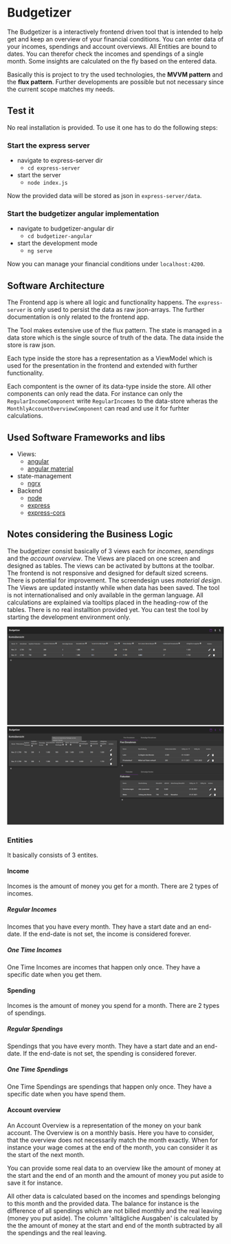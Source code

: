 # Budgetizer

The Budgetizer is a interactively frontend driven tool that is intended to help get and keep an overview of your financial conditions.
You can enter data of your incomes, spendings and account overviews. All Entities are bound to dates. You can therefor check the incomes and spendings of a single month. Some insights are calculated on the fly based on the entered data.

Basically this is project to try the used technologies, the **MVVM pattern** and the **flux pattern**.
Further developments are possible but not necessary since the current scope matches my needs.

## Test it

No real installation is provided.
To use it one has to do the following steps:

### Start the express server

* navigate to express-server dir 
	* `cd express-server`
* start the server
	* `node index.js`

Now the provided data will be stored as json in `express-server/data`.

### Start the budgetizer angular implementation

* navigate to budgetizer-angular dir 
	* `cd budgetizer-angular`
* start the development mode
	* `ng serve`

Now you can manage your financial conditions under `localhost:4200`.

## Software Architecture

The Frontend app is where all logic and functionality happens. The `express-server` is only used to persist the data as raw json-arrays. The further documentation is only related to the frontend app. 

The Tool makes extensive use of the flux pattern. The state is managed in a data store which is the single source of truth of the data. The data inside the store is raw json.

Each type inside the store has a representation as a ViewModel which is used for the presentation in the frontend and extended with further functionality.

Each compontent is the owner of its data-type inside the store. All other components can only read the data. For instance can only the `RegularIncomeComponent` write `RegularIncomes` to the data-store wheras the `MonthlyAccountOverviewComponent` can read and use it for furhter calculations.

## Used Software Frameworks and libs

* Views:
	* [angular](https://angular.io/docs)
	* [angular material](https://material.angular.io/)
* state-management
	* [ngrx](https://ngrx.io/)
* Backend
	* [node](https://nodejs.org/)
	* [express](https://expressjs.com/)
	* [express-cors](https://expressjs.com/en/resources/middleware/cors.html)

## Notes considering the Business Logic 

The budgetizer consist basically of 3 views each for *incomes*, *spendings* and the *account overview*. The Views are placed on one screen and designed as tables. The views can be activated by buttons at the toolbar. The frontend is not responsive and designed for default sized screens. There is potential for improvement.
The screendesign uses *material design*.
The Views are updated instantly while when data has been saved.
The tool is not internationalised and only available in the german language.
All calculations are explained via tooltips placed in the heading-row of the tables.
There is no real installtion provided yet. You can test the tool by starting the development environment only.

![screenshot overview](assets/screenshot_overview.png)
![screenshot all](assets/screenshot_all.png)


### Entities

It basically consists of 3 entites.

#### Income

Incomes is the amount of money you get for a month. 
There are 2 types of incomes.

##### Regular Incomes

Incomes that you have every month. They have a start date and an end-date. If the end-date is not set, the income is considered forever.

##### One Time Incomes

One Time Incomes are incomes that happen only once. They have a specific date when you get them.

#### Spending

Incomes is the amount of money you spend for a month. 
There are 2 types of spendings.

##### Regular Spendings

Spendings that you have every month. They have a start date and an end-date. If the end-date is not set, the spending is considered forever.

##### One Time Spendings

One Time Spendings are spendings that happen only once. They have a specific date when you have spend them.

#### Account overview

An Account Overview is a representation of the money on your bank account. The Overview is on a monthly basis. Here you have to consider, that the overview does not necessarily match the month exactly. When for instance your wage comes at the end of the month, you can consider it as the start of the next month.

You can provide some real data to an overview like the amount of money at the start and the end of an month and the amount of money you put aside to save it for instance.

All other data is calculated based on the incomes and spendings belonging to this month and the provided data.
The balance for instance is the difference of all spendings which are not billed monthly and the real leaving (money you put aside). The column 'alltägliche Ausgaben' is calculated by the the amount of money at the start and end of the month subtracted by all the spendings and the real leaving.

